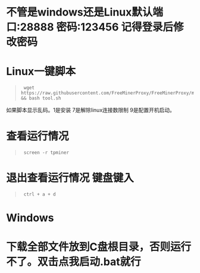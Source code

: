 # 不管是windows还是Linux默认端口:28888 密码:123456 记得登录后修改密码

# Linux一键脚本
>      wget https://raw.githubusercontent.com/FreeMinerProxy/FreeMinerProxy/main/tool.sh && bash tool.sh
如果脚本显示乱码。1是安装 7是解除linux连接数限制 9是配置开机启动。
# 查看运行情况
>      screen -r tpminer

# 退出查看运行情况 键盘键入
>      ctrl + a + d
# Windows

# 下载全部文件放到C盘根目录，否则运行不了。双击点我启动.bat就行

